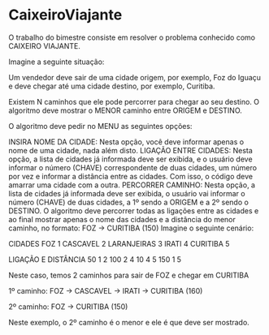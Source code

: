 # CaixeiroViajante

O trabalho do bimestre consiste em resolver o problema conhecido como CAIXEIRO VIAJANTE.


Imagine a seguinte situação:

Um vendedor deve sair de uma cidade origem, por exemplo, Foz do Iguaçu e deve chegar até uma cidade destino, por exemplo, Curitiba.

Existem N caminhos que ele pode percorrer para chegar ao seu destino. O algoritmo deve mostrar o MENOR caminho entre ORIGEM e DESTINO.

O algoritmo deve pedir no MENU as seguintes opções:

INSIRA NOME DA CIDADE: Nesta opção, você deve informar apenas o nome de uma cidade, nada além disto.
LIGAÇÃO ENTRE CIDADES: Nesta opção, a lista de cidades já informada deve ser exibida, e o usuário deve informar o número (CHAVE) correspondente de duas cidades, um número por vez e informar a distância entre as cidades. Com isso, o código deve amarrar uma cidade com a outra.
PERCORRER CAMINHO: Nesta opção, a lista de cidades já informada deve ser exibida, o usuário vai informar o número (CHAVE) de duas cidades, a 1º sendo a ORIGEM e a 2º sendo o DESTINO. O algoritmo deve percorrer todas as ligações entre as cidades e ao final mostrar apenas o nome das cidades e a distância do menor caminho, no formato: FOZ -> CURITIBA (150)
Imagine o seguinte cenário:


CIDADES
FOZ	 1
CASCAVEL	 2
LARANJEIRAS
 3
IRATI	 4
CURITIBA	 5


LIGAÇÃO E DISTÂNCIA
50	  1	  2
100	  2	  4
10
  4	  5
150	  1	  5


Neste caso, temos 2 caminhos para sair de FOZ e chegar em CURITIBA

1º caminho: FOZ -> CASCAVEL -> IRATI -> CURITIBA (160)

2º caminho: FOZ -> CURITIBA (150)

Neste exemplo, o 2º caminho é o menor e ele é que deve ser mostrado.
